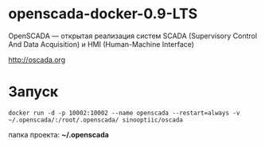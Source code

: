 # openscada-docker-0.9-LTS

OpenSCADA — открытая реализация систем SCADA (Supervisory Control And Data Acquisition) и HMI (Human-Machine Interface)

http://oscada.org

# Запуск

```docker run -d -p 10002:10002 --name openscada --restart=always -v ~/.openscada/:/root/.openscada/ sinooptiic/oscada```

папка проекта: **~/.openscada**
